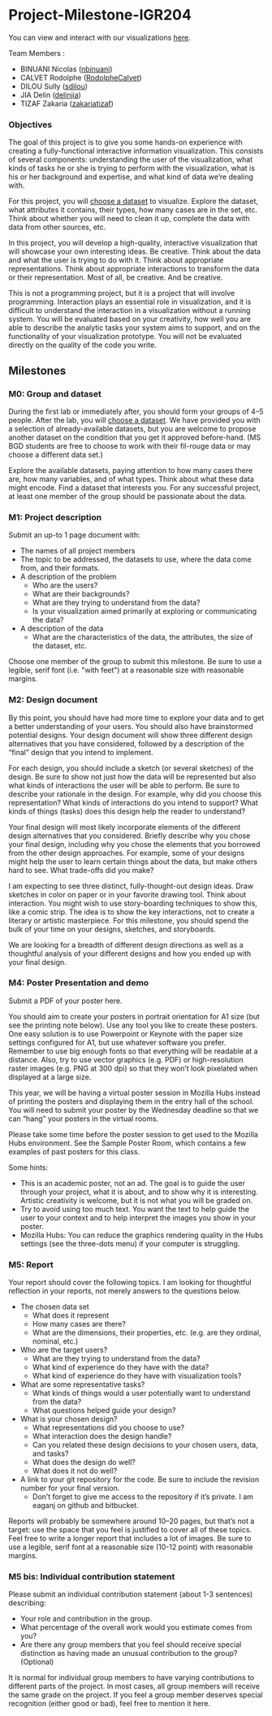 # Project-Milestone-IGR204  

You can view and interact with our visualizations [here](https://htmlpreview.github.io/?https://raw.githubusercontent.com/IGR204-Visualisation/Project-Milestone-IGR204/main/Data_visualisation/Notebook_viz_v4.html).

Team Members : 
- BINUANI Nicolas ([nbinuani](https://github.com/nbinuani))
- CALVET Rodolphe ([RodolpheCalvet](https://github.com/RodolpheCalvet))
- DILOU Sully ([sdilou](https://github.com/sdilou))
- JIA Delin ([delinjia](https://github.com/delinjia))
- TIZAF Zakaria ([zakariatizaf](https://github.com/Z-Tiz))
 
### Objectives
The goal of this project is to give you some hands-on experience with creating a fully-functional interactive information visualization. This consists of several components: understanding the user of the visualization, what kinds of tasks he or she is trying to perform with the visualization, what is his or her background and expertise, and what kind of data we’re dealing with.

For this project, you will [choose a dataset](https://perso.telecom-paristech.fr/eagan/class/igr204/datasets) to visualize. Explore the dataset, what attributes it contains, their types, how many cases are in the set, etc. Think about whether you will need to clean it up, complete the data with data from other sources, etc.

In this project, you will develop a high-quality, interactive visualization that will showcase your own interesting ideas. Be creative. Think about the data and what the user is trying to do with it. Think about appropriate representations. Think about appropriate interactions to transform the data or their representation. Most of all, be creative. And be creative.

This is not a programming project, but it is a project that will involve programming. Interaction plays an essential role in visualization, and it is difficult to understand the interaction in a visualization without a running system. You will be evaluated based on your creativity, how well you are able to describe the analytic tasks your system aims to support, and on the functionality of your visualization prototype. You will not be evaluated directly on the quality of the code you write.

## Milestones

### M0: Group and dataset
During the first lab or immediately after, you should form your groups of 4–5 people. After the lab, you will [choose a dataset](https://perso.telecom-paristech.fr/eagan/class/igr204/datasets). We have provided you with a selection of already-available datasets, but you are welcome to propose another dataset on the condition that you get it approved before-hand. (MS BGD students are free to choose to work with their fil-rouge data or may choose a different data set.)

Explore the available datasets, paying attention to how many cases there are, how many variables, and of what types. Think about what these data might encode. Find a dataset that interests you. For any successful project, at least one member of the group should be passionate about the data.

### M1: Project description
Submit an up-to 1 page document with:

- The names of all project members
- The topic to be addressed, the datasets to use, where the data come from, and their formats.
- A description of the problem
	- Who are the users?
	- What are their backgrounds?
	- What are they trying to understand from the data?
	- Is your visualization aimed primarily at exploring or communicating the data?
- A description of the data
	- What are the characteristics of the data, the attributes, the size of the dataset, etc.

Choose one member of the group to submit this milestone. Be sure to use a legible, serif font (i.e. "with feet") at a reasonable size with reasonable margins.


### M2: Design document
By this point, you should have had more time to explore your data and to get a better understanding of your users. You should also have brainstormed potential designs. Your design document will show three different design alternatives that you have considered, followed by a description of the “final” design that you intend to implement.

For each design, you should include a sketch (or several sketches) of the design. Be sure to show not just how the data will be represented but also what kinds of interactions the user will be able to perform. Be sure to describe your rationale in the design. For example, why did you choose this representation? What kinds of interactions do you intend to support? What kinds of things (tasks) does this design help the reader to understand?

Your final design will most likely incorporate elements of the different design alternatives that you considered. Briefly describe why you chose your final design, including why you chose the elements that you borrowed from the other design approaches. For example, some of your designs might help the user to learn certain things about the data, but make others hard to see. What trade-offs did you make?

I am expecting to see three distinct, fully-thought-out design ideas. Draw sketches in color on paper or in your favorite drawing tool. Think about interaction. You might wish to use story-boarding techniques to show this, like a comic strip. The idea is to show the key interactions, not to create a literary or artistic masterpiece. For this milestone, you should spend the bulk of your time on your designs, sketches, and storyboards.

We are looking for a breadth of different design directions as well as a thoughtful analysis of your different designs and how you ended up with your final design.


### M4: Poster Presentation and demo
Submit a PDF of your poster here.

You should aim to create your posters in portrait orientation for A1 size (but see the printing note below). Use any tool you like to create these posters. One easy solution is to use Powerpoint or Keynote with the paper size settings configured for A1, but use whatever software you prefer. Remember to use big enough fonts so that everything will be readable at a distance. Also, try to use vector graphics (e.g. PDF) or high-resolution raster images (e.g. PNG at 300 dpi) so that they won’t look pixelated when displayed at a large size.

This year, we will be having a virtual poster session in Mozilla Hubs instead of printing the posters and displaying them in the entry hall of the school. You will need to submit your poster by the Wednesday deadline so that we can “hang” your posters in the virtual rooms.

Please take some time before the poster session to get used to the Mozilla Hubs environment. See the Sample Poster Room, which contains a few examples of past posters for this class.

Some hints:

- This is an academic poster, not an ad. The goal is to guide the user through your project, what it is about, and to show why it is interesting. Artistic creativity is welcome, but it is not what you will be graded on.
- Try to avoid using too much text. You want the text to help guide the user to your context and to help interpret the images you show in your poster.
- Mozilla Hubs: You can reduce the graphics rendering quality in the Hubs settings (see the three-dots menu) if your computer is struggling.

### M5: Report
Your report should cover the following topics. I am looking for thoughtful reflection in your reports, not merely answers to the questions below.

- The chosen data set
	- What does it represent
	- How many cases are there?
	- What are the dimensions, their properties, etc. (e.g. are they ordinal, nominal, etc.)
- Who are the target users?
	- What are they trying to understand from the data?
	- What kind of experience do they have with the data?
	- What kind of experience do they have with visualization tools?
- What are some representative tasks?
	- What kinds of things would a user potentially want to understand from the data?
	- What questions helped guide your design?
- What is your chosen design?
	- What representations did you choose to use?
	- What interaction does the design handle?
	- Can you related these design decisions to your chosen users, data, and tasks?
	- What does the design do well?
	- What does it not do well?
- A link to your git repository for the code. Be sure to include the revision number for your final version.
	- Don’t forget to give me access to the repository if it’s private. I am eaganj on github and bitbucket.

Reports will probably be somewhere around 10–20 pages, but that’s not a target: use the space that you feel is justified to cover all of these topics. Feel free to write a longer report that includes a lot of images. Be sure to use a legible, serif font at a reasonable size (10-12 point) with reasonable margins.


### M5 bis: Individual contribution statement
Please submit an individual contribution statement (about 1-3 sentences) describing:

- Your role and contribution in the group.
- What percentage of the overall work would you estimate comes from you?
- Are there any group members that you feel should receive special distinction as having made an unusual contribution to the group? (Optional)

It is normal for individual group members to have varying contributions to different parts of the project. In most cases, all group members will receive the same grade on the project. If you feel a group member deserves special recognition (either good or bad), feel free to mention it here.
